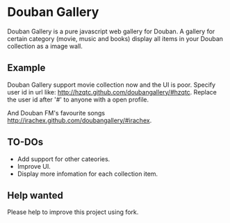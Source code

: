 # Douban Gallery
Douban Gallery is a pure javascript web gallery for Douban. A gallery for certain category (movie, music and books) display all items in your Douban collection as a image wall.

## Example

Douban Gallery support movie collection now and the UI is poor. Specify user id in url like: <http://hzqtc.github.com/doubangallery/#hzqtc>. Replace the user id after '#' to anyone with a open profile.

And Douban FM's favourite songs <http://irachex.github.com/doubangallery/#irachex>.

## TO-DOs

* Add support for other cateories.
* Improve UI.
* Display more infomation for each collection item.

## Help wanted

Please help to improve this project using fork.
